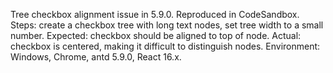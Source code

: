 Tree checkbox alignment issue in 5.9.0. Reproduced in CodeSandbox. Steps: create a checkbox tree with long text nodes, set tree width to a small number. Expected: checkbox should be aligned to top of node. Actual: checkbox is centered, making it difficult to distinguish nodes. Environment: Windows, Chrome, antd 5.9.0, React 16.x.
